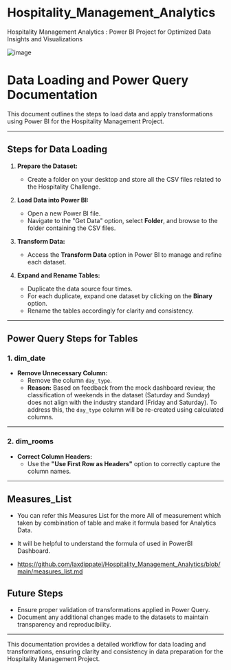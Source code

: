 # Hospitality_Management_Analytics
Hospitality Management Analytics : Power BI Project for Optimized Data Insights and Visualizations


![image](https://github.com/user-attachments/assets/48d39d95-6452-4df5-b3a9-e115794a991a)




# Data Loading and Power Query Documentation

This document outlines the steps to load data and apply transformations using Power BI for the Hospitality Management Project.

---

## **Steps for Data Loading**

1. **Prepare the Dataset:**
   - Create a folder on your desktop and store all the CSV files related to the Hospitality Challenge.

2. **Load Data into Power BI:**
   - Open a new Power BI file.
   - Navigate to the "Get Data" option, select **Folder**, and browse to the folder containing the CSV files.

3. **Transform Data:**
   - Access the **Transform Data** option in Power BI to manage and refine each dataset.

4. **Expand and Rename Tables:**
   - Duplicate the data source four times.
   - For each duplicate, expand one dataset by clicking on the **Binary** option.
   - Rename the tables accordingly for clarity and consistency.

---

## **Power Query Steps for Tables**

### **1. dim_date**

- **Remove Unnecessary Column:**
  - Remove the column `day_type`.
  - **Reason:** Based on feedback from the mock dashboard review, the classification of weekends in the dataset (Saturday and Sunday) does not align with the industry standard (Friday and Saturday). To address this, the `day_type` column will be re-created using calculated columns.

---

### **2. dim_rooms**

- **Correct Column Headers:**
  - Use the **"Use First Row as Headers"** option to correctly capture the column names.

---

## **Measures_List**

- You can refer this Measures List for the more All of measurement which taken by combination of table and make it formula based for Analytics Data.
- It will be helpful to understand the formula of used in PowerBI Dashboard.
  
- https://github.com/laxdippatel/Hospitality_Management_Analytics/blob/main/measures_list.md
  
## **Future Steps**

- Ensure proper validation of transformations applied in Power Query.
- Document any additional changes made to the datasets to maintain transparency and reproducibility.

---

This documentation provides a detailed workflow for data loading and transformations, ensuring clarity and consistency in data preparation for the Hospitality Management Project.

